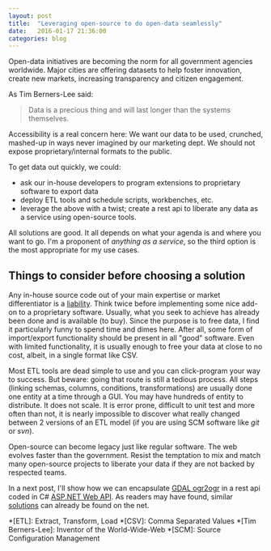 ```yaml
---
layout: post
title:  "Leveraging open-source to do open-data seamlessly"
date:   2016-01-17 21:36:00
categories: blog
---
```


Open-data initiatives are becoming the norm for all government agencies worldwide.
Major cities are offering datasets to help foster innovation, create new markets,
increasing transparency and citizen engagement.

As Tim Berners-Lee said:

> Data is a precious thing and will last longer than the systems themselves.

Accessibility is a real concern here: We want our data to be used, crunched, mashed-up in ways
never imagined by our marketing dept. We should not expose proprietary/internal formats
to the public.

To get data out quickly, we could:

- ask our in-house developers to program extensions to proprietary software to export data
- deploy ETL tools and schedule scripts, workbenches, etc.
- leverage the above with a twist; create a rest api to liberate any data as a
  service using open-source tools.

All solutions are good. It all depends on what your agenda is and where you want to go.
I'm a proponent of *anything as a service*, so the third option is the most appropriate
for my use cases.

Things to consider before choosing a solution
---------------------------------------------
Any in-house source code out of your main expertise or market differentiator is a
[liability](http://www.jamesshore.com/Blog/An-Approximate-Measure-of-Technical-Debt.html).
Think twice before implementing some nice add-on to a proprietary software.  Usually, what you seek
to achieve has already been done and is available (to buy). Since the purpose is to free data,
I find it particularly funny to spend time and dimes here.  After all, some form of import/export
functionality should be present in all "good" software. Even with limited functionality,
it is usually enough to free your data at close to no cost, albeit, in a single format like CSV.

Most ETL tools are dead simple to use and you can click-program your way to success.
But beware: going that route is still a tedious process.  All steps (linking schemas, columns, conditions,
transformations) are usually done one entity at a time through a GUI. You may have hundreds of entity to distribute.
It does not scale. It is error prone, difficult to unit test and more often than not, it is nearly
impossible to discover what really changed between 2 versions of an ETL model (if you are using SCM software
like *git* or *svn*).

Open-source can become legacy just like regular software.  The web evolves faster than the government.
Resist the temptation to mix and match many open-source projects to liberate your data if they are not
backed by respected teams.

In a next post, I'll show how we can encapsulate [GDAL ogr2ogr](http://www.gdal.org/ogr2ogr.html) in a
rest api coded in C# [ASP.NET Web API](http://www.asp.net/web-api).  As readers may have found, similar
[solutions](http://ogre.adc4gis.com/) can already be found on the net.

*[ETL]: Extract, Transform, Load
*[CSV]: Comma Separated Values
*[Tim Berners-Lee]: Inventor of the World-Wide-Web
*[SCM]: Source Configuration Management
